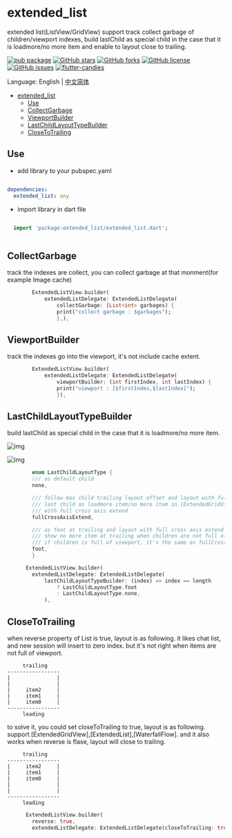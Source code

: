 # extended_list

extended list(ListView/GridView) support track collect garbage of children/viewport indexes, build lastChild as special child in the case that it is loadmore/no more item and enable to layout close to trailing.

[![pub package](https://img.shields.io/pub/v/extended_list.svg)](https://pub.dartlang.org/packages/extended_list) [![GitHub stars](https://img.shields.io/github/stars/fluttercandies/extended_list)](https://github.com/fluttercandies/extended_list/stargazers) [![GitHub forks](https://img.shields.io/github/forks/fluttercandies/extended_list)](https://github.com/fluttercandies/extended_list/network)  [![GitHub license](https://img.shields.io/github/license/fluttercandies/extended_list)](https://github.com/fluttercandies/extended_list/blob/master/LICENSE)  [![GitHub issues](https://img.shields.io/github/issues/fluttercandies/extended_list)](https://github.com/fluttercandies/extended_list/issues) <a target="_blank" href="https://jq.qq.com/?_wv=1027&k=5bcc0gy"><img border="0" src="https://pub.idqqimg.com/wpa/images/group.png" alt="flutter-candies" title="flutter-candies"></a>

Language: English | [中文简体](README-ZH.md)

- [extended_list](#extendedlist)
  - [Use](#use)
  - [CollectGarbage](#collectgarbage)
  - [ViewportBuilder](#viewportbuilder)
  - [LastChildLayoutTypeBuilder](#lastchildlayouttypebuilder)
  - [CloseToTrailing](#closetotrailing)

## Use

* add library to your pubspec.yaml
  
```yaml

dependencies:
  extended_list: any

```  
* import library in dart file
  
```dart

  import 'package:extended_list/extended_list.dart';
  
```

## CollectGarbage

track the indexes are collect, you can collect garbage at that monment(for example Image cache)

```dart
        ExtendedListView.builder(
            extendedListDelegate: ExtendedListDelegate(
                collectGarbage: (List<int> garbages) {
                print("collect garbage : $garbages");
                },),
```

## ViewportBuilder

track the indexes go into the viewport, it's not include cache extent.

```dart
        ExtendedListView.builder(
            extendedListDelegate: ExtendedListDelegate(
                viewportBuilder: (int firstIndex, int lastIndex) {
                print("viewport : [$firstIndex,$lastIndex]");
                }),
```

## LastChildLayoutTypeBuilder

build lastChild as special child in the case that it is loadmore/no more item.

![img](https://github.com/fluttercandies/Flutter_Candies/blob/master/gif/extended_list/gridview.gif)

![img](https://github.com/fluttercandies/Flutter_Candies/blob/master/gif/extended_list/listview.gif)

```dart
        enum LastChildLayoutType {
        /// as default child
        none,

        /// follow max child trailing layout offset and layout with full cross axis extend
        /// last child as loadmore item/no more item in [ExtendedGridView] and [WaterfallFlow]
        /// with full cross axis extend
        fullCrossAxisExtend,

        /// as foot at trailing and layout with full cross axis extend
        /// show no more item at trailing when children are not full of viewport
        /// if children is full of viewport, it's the same as fullCrossAxisExtend
        foot,
        }

      ExtendedListView.builder(
        extendedListDelegate: ExtendedListDelegate(
            lastChildLayoutTypeBuilder: (index) => index == length
                ? LastChildLayoutType.foot
                : LastChildLayoutType.none,
            ),
```

## CloseToTrailing

when reverse property of List is true, layout is as following.
it likes chat list, and new session will insert to zero index.
but it's not right when items are not full of viewport.

```
     trailing
-----------------
|               |
|               |
|     item2     |
|     item1     |
|     item0     |
-----------------
     leading
```     

to solve it, you could set closeToTrailing to true, layout is as following.
support [ExtendedGridView],[ExtendedList],[WaterfallFlow].
and it also works when reverse is flase, layout will close to trailing.

```
     trailing
-----------------
|     item2     |
|     item1     |
|     item0     |
|               |
|               |
-----------------
     leading
```     

```dart
      ExtendedListView.builder(
        reverse: true,
        extendedListDelegate: ExtendedListDelegate(closeToTrailing: true),
```
